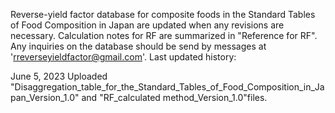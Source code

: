 Reverse-yield factor database for composite foods in the Standard Tables of Food Composition in Japan are updated when any revisions are necessary. Calculation notes for RF are summarized in "Reference for RF". Any inquiries on the database should be send by messages at 'rreverseyieldfactor@gmail.com'.
Last updated history:

June 5, 2023
Uploaded "Disaggregation_table_for_the_Standard_Tables_of_Food_Composition_in_Japan_Version_1.0" and "RF_calculated method_Version_1.0"files.
